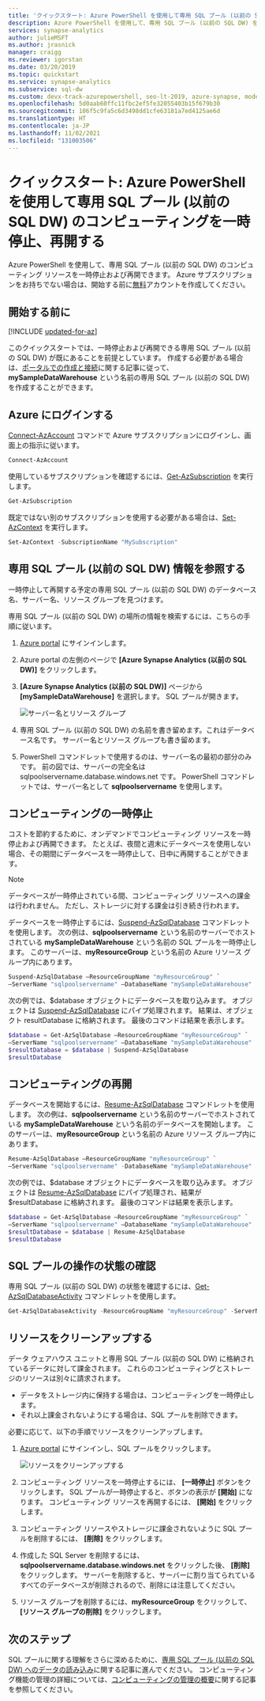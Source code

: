 ```yaml
---
title: 'クイックスタート: Azure PowerShell を使用して専用 SQL プール (以前の SQL DW) のコンピューティングを一時停止、再開する'
description: Azure PowerShell を使用して、専用 SQL プール (以前の SQL DW) を一時停止および再開できます。 コンピューティング リソース。
services: synapse-analytics
author: julieMSFT
ms.author: jrasnick
manager: craigg
ms.reviewer: igorstan
ms.date: 03/20/2019
ms.topic: quickstart
ms.service: synapse-analytics
ms.subservice: sql-dw
ms.custom: devx-track-azurepowershell, seo-lt-2019, azure-synapse, mode-api
ms.openlocfilehash: 5d0aab60ffc11fbc2ef5fe32055403b15f679b30
ms.sourcegitcommit: 106f5c9fa5c6d3498dd1cfe63181a7ed4125ae6d
ms.translationtype: HT
ms.contentlocale: ja-JP
ms.lasthandoff: 11/02/2021
ms.locfileid: "131003506"
---
```

# <a name="quickstart-pause-and-resume-compute-in-dedicated-sql-pool-formerly-sql-dw-with-azure-powershell"></a>クイックスタート: Azure PowerShell を使用して専用 SQL プール (以前の SQL DW) のコンピューティングを一時停止、再開する

Azure PowerShell を使用して、専用 SQL プール (以前の SQL DW) のコンピューティング リソースを一時停止および再開できます。
Azure サブスクリプションをお持ちでない場合は、開始する前に[無料](https://azure.microsoft.com/free/)アカウントを作成してください。

## <a name="before-you-begin"></a>開始する前に

[!INCLUDE [updated-for-az](../../../includes/updated-for-az.md)]

このクイックスタートでは、一時停止および再開できる専用 SQL プール (以前の SQL DW) が既にあることを前提としています。 作成する必要がある場合は、[ポータルでの作成と接続](create-data-warehouse-portal.md)に関する記事に従って、**mySampleDataWarehouse** という名前の専用 SQL プール (以前の SQL DW) を作成することができます。

## <a name="log-in-to-azure"></a>Azure にログインする

[Connect-AzAccount](/powershell/module/az.accounts/connect-azaccount?toc=/azure/synapse-analytics/sql-data-warehouse/toc.json&bc=/azure/synapse-analytics/sql-data-warehouse/breadcrumb/toc.json) コマンドで Azure サブスクリプションにログインし、画面上の指示に従います。

```powershell
Connect-AzAccount
```

使用しているサブスクリプションを確認するには、[Get-AzSubscription](/powershell/module/az.accounts/get-azsubscription?toc=/azure/synapse-analytics/sql-data-warehouse/toc.json&bc=/azure/synapse-analytics/sql-data-warehouse/breadcrumb/toc.json) を実行します。

```powershell
Get-AzSubscription
```

既定ではない別のサブスクリプションを使用する必要がある場合は、[Set-AzContext](/powershell/module/az.accounts/set-azcontext?toc=/azure/synapse-analytics/sql-data-warehouse/toc.json&bc=/azure/synapse-analytics/sql-data-warehouse/breadcrumb/toc.json) を実行します。

```powershell
Set-AzContext -SubscriptionName "MySubscription"
```

## <a name="look-up-dedicated-sql-pool-formerly-sql-dw-information"></a>専用 SQL プール (以前の SQL DW) 情報を参照する

一時停止して再開する予定の専用 SQL プール (以前の SQL DW) のデータベース名、サーバー名、リソース グループを見つけます。

専用 SQL プール (以前の SQL DW) の場所の情報を検索するには、こちらの手順に従います。

1. [Azure portal](https://portal.azure.com/) にサインインします。
1. Azure portal の左側のページで **[Azure Synapse Analytics (以前の SQL DW)]** をクリックします。
1. **[Azure Synapse Analytics (以前の SQL DW)]** ページから **[mySampleDataWarehouse]** を選択します。 SQL プールが開きます。

    ![サーバー名とリソース グループ](./media/pause-and-resume-compute-powershell/locate-data-warehouse-information.png)

1. 専用 SQL プール (以前の SQL DW) の名前を書き留めます。これはデータベース名です。 サーバー名とリソース グループも書き留めます。
1. PowerShell コマンドレットで使用するのは、サーバー名の最初の部分のみです。 前の図では、サーバーの完全名は sqlpoolservername.database.windows.net です。 PowerShell コマンドレットでは、サーバー名として **sqlpoolservername** を使用します。

## <a name="pause-compute"></a>コンピューティングの一時停止

コストを節約するために、オンデマンドでコンピューティング リソースを一時停止および再開できます。 たとえば、夜間と週末にデータベースを使用しない場合、その期間にデータベースを一時停止して、日中に再開することができます。

> [!NOTE]
> データベースが一時停止されている間、コンピューティング リソースへの課金は行われません。 ただし、ストレージに対する課金は引き続き行われます。

データベースを一時停止するには、[Suspend-AzSqlDatabase](/powershell/module/az.sql/suspend-azsqldatabase?toc.json&bc=/azure/synapse-analytics/sql-data-warehouse/breadcrumb/toc.json) コマンドレットを使用します。 次の例は、**sqlpoolservername** という名前のサーバーでホストされている **mySampleDataWarehouse** という名前の SQL プールを一時停止します。 このサーバーは、**myResourceGroup** という名前の Azure リソース グループ内にあります。

```powershell
Suspend-AzSqlDatabase –ResourceGroupName "myResourceGroup" `
–ServerName "sqlpoolservername" –DatabaseName "mySampleDataWarehouse"
```

次の例では、$database オブジェクトにデータベースを取り込みます。 オブジェクトは [Suspend-AzSqlDatabase](/powershell/module/az.sql/suspend-azsqldatabase?toc.json&bc=/azure/synapse-analytics/sql-data-warehouse/breadcrumb/toc.json) にパイプ処理されます。 結果は、オブジェクト resultDatabase に格納されます。 最後のコマンドは結果を表示します。

```powershell
$database = Get-AzSqlDatabase –ResourceGroupName "myResourceGroup" `
–ServerName "sqlpoolservername" –DatabaseName "mySampleDataWarehouse"
$resultDatabase = $database | Suspend-AzSqlDatabase
$resultDatabase
```

## <a name="resume-compute"></a>コンピューティングの再開

データベースを開始するには、[Resume-AzSqlDatabase](/powershell/module/az.sql/resume-azsqldatabase?toc.json&bc=/azure/synapse-analytics/sql-data-warehouse/breadcrumb/toc.json) コマンドレットを使用します。 次の例は、**sqlpoolservername** という名前のサーバーでホストされている **mySampleDataWarehouse** という名前のデータベースを開始します。 このサーバーは、**myResourceGroup** という名前の Azure リソース グループ内にあります。

```powershell
Resume-AzSqlDatabase –ResourceGroupName "myResourceGroup" `
–ServerName "sqlpoolservername" -DatabaseName "mySampleDataWarehouse"
```

次の例では、$database オブジェクトにデータベースを取り込みます。 オブジェクトは [Resume-AzSqlDatabase](/powershell/module/az.sql/resume-azsqldatabase?toc=/azure/synapse-analytics/sql-data-warehouse/toc.json&bc=/azure/synapse-analytics/sql-data-warehouse/breadcrumb/toc.json) にパイプ処理され、結果が $resultDatabase に格納されます。 最後のコマンドは結果を表示します。

```powershell
$database = Get-AzSqlDatabase –ResourceGroupName "myResourceGroup" `
–ServerName "sqlpoolservername" –DatabaseName "mySampleDataWarehouse"
$resultDatabase = $database | Resume-AzSqlDatabase
$resultDatabase
```

## <a name="check-status-of-your-sql-pool-operation"></a>SQL プールの操作の状態の確認

専用 SQL プール (以前の SQL DW) の状態を確認するには、[Get-AzSqlDatabaseActivity](/powershell/module/az.sql/Get-AzSqlDatabaseActivity?toc.json&bc=/azure/synapse-analytics/sql-data-warehouse/breadcrumb/toc.json) コマンドレットを使用します。

```powershell
Get-AzSqlDatabaseActivity -ResourceGroupName "myResourceGroup" -ServerName "sqlpoolservername" -DatabaseName "mySampleDataWarehouse"
```

## <a name="clean-up-resources"></a>リソースをクリーンアップする

データ ウェアハウス ユニットと専用 SQL プール (以前の SQL DW) に格納されているデータに対して課金されます。 これらのコンピューティングとストレージのリソースは別々に請求されます。

- データをストレージ内に保持する場合は、コンピューティングを一時停止します。
- それ以上課金されないようにする場合は、SQL プールを削除できます。

必要に応じて、以下の手順でリソースをクリーンアップします。

1. [Azure portal](https://portal.azure.com) にサインインし、SQL プールをクリックします。

    ![リソースをクリーンアップする](./media/load-data-from-azure-blob-storage-using-polybase/clean-up-resources.png)

2. コンピューティング リソースを一時停止するには、 **[一時停止]** ボタンをクリックします。 SQL プールが一時停止すると、ボタンの表示が **[開始]** になります。  コンピューティング リソースを再開するには、 **[開始]** をクリックします。

3. コンピューティング リソースやストレージに課金されないように SQL プールを削除するには、 **[削除]** をクリックします。

4. 作成した SQL Server を削除するには、**sqlpoolservername.database.windows.net** をクリックした後、 **[削除]** をクリックします。  サーバーを削除すると、サーバーに割り当てられているすべてのデータベースが削除されるので、削除には注意してください。

5. リソース グループを削除するには、**myResourceGroup** をクリックして、 **[リソース グループの削除]** をクリックします。

## <a name="next-steps"></a>次のステップ

SQL プールに関する理解をさらに深めるために、[専用 SQL プール (以前の SQL DW) へのデータの読み込み](./load-data-from-azure-blob-storage-using-copy.md)に関する記事に進んでください。 コンピューティング機能の管理の詳細については、[コンピューティングの管理の概要](sql-data-warehouse-manage-compute-overview.md)に関する記事を参照してください。
